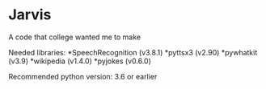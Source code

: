 # Jarvis
A code that college wanted me to make

Needed libraries:
  *SpeechRecognition (v3.8.1)
  *pyttsx3 (v2.90)
  *pywhatkit (v3.9)
  *wikipedia (v1.4.0)
  *pyjokes (v0.6.0)
  
  Recommended python version: 3.6 or earlier
